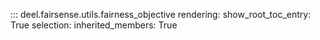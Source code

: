 ::: deel.fairsense.utils.fairness_objective
    rendering:
        show_root_toc_entry: True
    selection:
        inherited_members: True